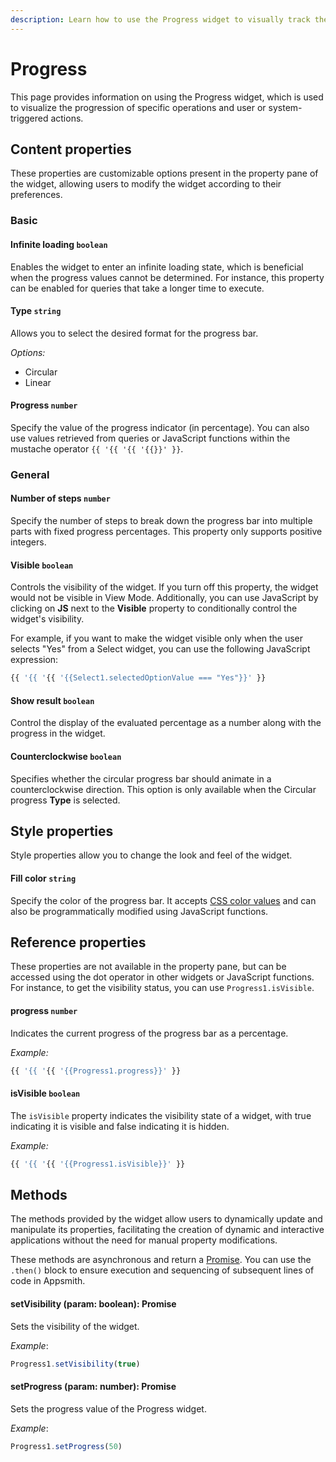 ```yaml
---
description: Learn how to use the Progress widget to visually track the progress of tasks or processes in your application.
---
```

# Progress

This page provides information on using the Progress widget, which is used to visualize the progression of specific operations and user or system-triggered actions.



<VideoEmbed host="youtube" videoId="Yg1Pfy7uc1s" title="How to use Progress Widget" caption="How to use Progress Widget"/>

## Content properties


These properties are customizable options present in the property pane of the widget, allowing users to modify the widget according to their preferences.


### Basic

#### Infinite loading `boolean`

 

Enables the widget to enter an infinite loading state, which is beneficial when the progress values cannot be determined. For instance, this property can be enabled for queries that take a longer time to execute.



#### Type `string`

 

Allows you to select the desired format for the progress bar.

*Options:*
* Circular
* Linear




#### Progress `number`

 

Specify the value of the progress indicator (in percentage). You can also use values retrieved from queries or JavaScript functions within the mustache operator `{{ '{{ '{{ '{{}}' }}`.




### General

#### Number of steps `number`

 

Specify the number of steps to break down the progress bar into multiple parts with fixed progress percentages. This property only supports positive integers.




#### Visible `boolean`

 

Controls the visibility of the widget. If you turn off this property, the widget would not be visible in View Mode. Additionally, you can use JavaScript by clicking on **JS** next to the **Visible** property to conditionally control the widget's visibility.

For example, if you want to make the widget visible only when the user selects "Yes" from a Select widget, you can use the following JavaScript expression: 
```js
{{ '{{ '{{ '{{Select1.selectedOptionValue === "Yes"}}' }}
```



#### Show result `boolean`

 

Control the display of the evaluated percentage as a number along with the progress in the widget.




#### Counterclockwise  `boolean`

 

Specifies whether the circular progress bar should animate in a counterclockwise direction. This option is only available when the Circular progress **Type** is selected.




## Style properties
Style properties allow you to change the look and feel of the widget.

#### Fill color `string`

 

Specify the color of the progress bar. It accepts [CSS color values](https://developer.mozilla.org/en-US/docs/Web/CSS/color) and can also be programmatically modified using JavaScript functions.




## Reference properties

These properties are not available in the property pane, but can be accessed using the dot operator in other widgets or JavaScript functions. For instance, to get the visibility status, you can use `Progress1.isVisible`.

#### progress `number`

 

Indicates the current progress of the progress bar as a percentage.

*Example:*

```js
{{ '{{ '{{ '{{Progress1.progress}}' }}
```




#### isVisible `boolean`
 

The `isVisible` property indicates the visibility state of a widget, with true indicating it is visible and false indicating it is hidden.

*Example:*

```js
{{ '{{ '{{ '{{Progress1.isVisible}}' }}
```




## Methods

The methods provided by the widget allow users to dynamically update and manipulate its properties, facilitating the creation of dynamic and interactive applications without the need for manual property modifications. 

These methods are asynchronous and return a [Promise](/core-concepts/writing-code/javascript-promises#using-promises-in-appsmith). You can use the `.then()` block to ensure execution and sequencing of subsequent lines of code in Appsmith.



#### setVisibility (param: boolean): Promise

 

Sets the visibility of the widget.

*Example*:

```js
Progress1.setVisibility(true)
```




#### setProgress (param: number): Promise

 

Sets the progress value of the Progress widget.

*Example*:

```js
Progress1.setProgress(50)
```

